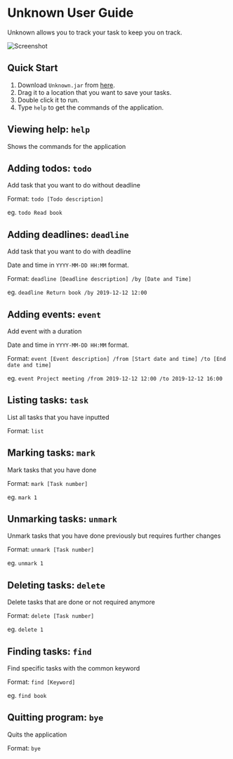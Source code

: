 # Unknown User Guide

Unknown allows you to track your task to keep you on track.

![Screenshot](/ip/Ui.PNG)

## Quick Start

1. Download `Unknown.jar` from [here](https://github.com/nobodyishappy/ip/releases/download/A-UserGuide/Unknown.jar).
2. Drag it to a location that you want to save your tasks.
3. Double click it to run.
4. Type `help` to get the commands of the application.

## Viewing help: `help`

Shows the commands for the application

## Adding todos: `todo`

Add task that you want to do without deadline

Format: `todo [Todo description]`

eg. `todo Read book`

## Adding deadlines: `deadline`

Add task that you want to do with deadline

Date and time in `YYYY-MM-DD HH:MM` format.

Format: `deadline [Deadline description] /by [Date and Time]`

eg. `deadline Return book /by 2019-12-12 12:00`

## Adding events: `event`

Add event with a duration

Date and time in `YYYY-MM-DD HH:MM` format.

Format: `event [Event description] /from [Start date and time] /to [End date and time]`

eg. `event Project meeting /from 2019-12-12 12:00 /to 2019-12-12 16:00`

## Listing tasks: `task`

List all tasks that you have inputted

Format: `list`

## Marking tasks: `mark`

Mark tasks that you have done

Format: `mark [Task number]`

eg. `mark 1`

## Unmarking tasks: `unmark`

Unmark tasks that you have done previously but requires further changes

Format: `unmark [Task number]`

eg. `unmark 1`

## Deleting tasks: `delete`

Delete tasks that are done or not required anymore

Format: `delete [Task number]`

eg. `delete 1`

## Finding tasks: `find`

Find specific tasks with the common keyword

Format: `find [Keyword]`

eg. `find book`

## Quitting program: `bye`

Quits the application

Format: `bye`


